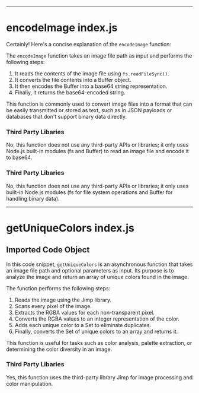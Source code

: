 
  
  
  
  

---
# encodeImage index.js
Certainly! Here's a concise explanation of the `encodeImage` function:

The `encodeImage` function takes an image file path as input and performs the following steps:

1. It reads the contents of the image file using `fs.readFileSync()`.
2. It converts the file contents into a Buffer object.
3. It then encodes the Buffer into a base64 string representation.
4. Finally, it returns the base64-encoded string.

This function is commonly used to convert image files into a format that can be easily transmitted or stored as text, such as in JSON payloads or databases that don't support binary data directly.

### Third Party Libaries

No, this function does not use any third-party APIs or libraries; it only uses Node.js built-in modules (fs and Buffer) to read an image file and encode it to base64.
### Third Party Libaries

No, this function does not use any third-party APIs or libraries; it only uses built-in Node.js modules (fs for file system operations and Buffer for handling binary data).

---
# getUniqueColors index.js
## Imported Code Object
In this code snippet, `getUniqueColors` is an asynchronous function that takes an image file path and optional parameters as input. Its purpose is to analyze the image and return an array of unique colors found in the image.

The function performs the following steps:
1. Reads the image using the Jimp library.
2. Scans every pixel of the image.
3. Extracts the RGBA values for each non-transparent pixel.
4. Converts the RGBA values to an integer representation of the color.
5. Adds each unique color to a Set to eliminate duplicates.
6. Finally, converts the Set of unique colors to an array and returns it.

This function is useful for tasks such as color analysis, palette extraction, or determining the color diversity in an image.

### Third Party Libaries

Yes, this function uses the third-party library Jimp for image processing and color manipulation.

  
  
  
  